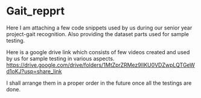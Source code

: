 # Gait_repprt

Here I am attaching a few code snippets used by us during our senior year project-gait recognition. 
Also providing the dataset parts used for sample testing.

Here is a google drive link which consists of few videos created and used by us for sample testing in various aspects.
https://drive.google.com/drive/folders/1MtZprZRMez9IlKU0VDZwpLQTGeWd1oKJ?usp=share_link

I shall arrange them in a proper order in the future once all the testings are done.
